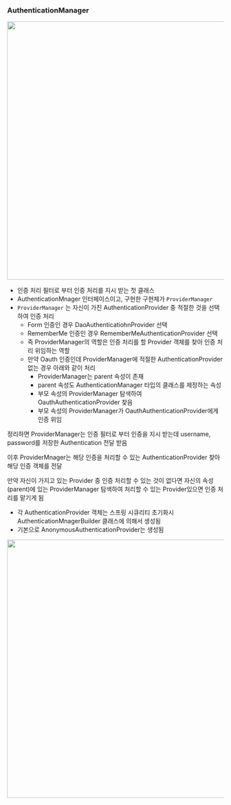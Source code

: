 ### AuthenticationManager

<img width="600" src="https://github.com/user-attachments/assets/af610c75-d1f6-408a-9c98-c8d0c08a3bce">

- 인증 처리 필터로 부터 인증 처리를 지시 받는 첫 클래스
- AuthenticationMnager 인터페이스이고, 구현한 구현체가 `ProviderManager`
- `ProviderManager` 는 자신이 가진 AuthenticationProvider 중 적절한 것을 선택하여 인증 처리
    - Form 인증인 경우 DaoAuthenticatiohnProvider 선택
    - RememberMe 인증인 경우 RememberMeAuthenticationProvider 선택
    - 즉 ProviderManager의 역할은 인증 처리를 할 Provider 객체를 찾아 인증 처리 위임하는 역할
    - 만약 Oauth 인증인데 ProviderManager에 적절한 AuthenticationProvider 없는 경우 아래와 같이 처리
        - ProviderManager는 parent 속성이 존재
        - parent 속성도 AuthenticationManager 타입의 클래스를 제정하는 속성
        - 부모 속성의 ProviderManager 탐색하여 OauthAuthenticationProvider 찾음
        - 부모 속성의 ProviderManager가 OauthAuthenticationProvider에게 인증 위임

정리하면 ProviderManager는 인증 필터로 부터 인증을 지시 받는데 username, password를 저장한 Authentication 전달 받음

이후 ProviderMnager는 해당 인증을 처리할 수 있는 AuthenticationProvider 찾아 해당 인증 객체를 전달

만약 자신이 가지고 있는 Provider 중 인증 처리할 수 있는 것이 없다면 자신의 속성(parent)에 있는 ProviderManager 탐색하여  처리할 수 있는 Provider있으면 인증 처리를 맡기게 됨

- 각 AuthenticationProvider 객체는 스프링 시큐리티 초기화시 AuthenticationMnagerBuilder 클래스에 의해서 생성됨
- 기본으로 AnonymousAuthenticationProvider는 생성됨

<img width="600" src="https://github.com/user-attachments/assets/5c83ff74-5065-4037-a245-e5f7105dd80a">
